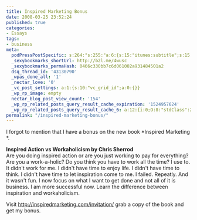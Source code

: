```yaml
---
title: Inspired Marketing Bonus
date: 2008-03-25 23:52:24
published: true
categories:
- Essays
tags:
- business
meta:
  podPressPostSpecific: s:264:"s:255:"a:6:{s:15:"itunes:subtitle";s:15:"##PostExcerpt##";s:14:"itunes:summary";s:15:"##PostExcerpt##";s:15:"itunes:keywords";s:17:"##WordPressCats##";s:13:"itunes:author";s:10:"##Global##";s:15:"itunes:explicit";s:7:"Default";s:12:"itunes:block";s:7:"Default";}";";
  _sexybookmarks_shortUrl: http://b2l.me/4wusc
  _sexybookmarks_permaHash: 0466c330bb7c6d061002a931484501a2
  dsq_thread_id: '43130790'
  _wpas_done_all: '1'
  _nectar_love: '0'
  _vc_post_settings: a:1:{s:10:"vc_grid_id";a:0:{}}
  _wp_rp_image: empty
  nectar_blog_post_view_count: '154'
  _wp_rp_related_posts_query_result_cache_expiration: '1524957624'
  _wp_rp_related_posts_query_result_cache_6: a:12:{i:0;O:8:"stdClass":2:{s:7:"post_id";s:4:"1259";s:5:"score";s:17:"69.28429646434708";}i:1;O:8:"stdClass":2:{s:7:"post_id";s:3:"402";s:5:"score";s:17:"64.45570588668521";}i:2;O:8:"stdClass":2:{s:7:"post_id";s:3:"624";s:5:"score";s:17:"61.90814107704568";}i:3;O:8:"stdClass":2:{s:7:"post_id";s:3:"695";s:5:"score";s:18:"61.788276395452286";}i:4;O:8:"stdClass":2:{s:7:"post_id";s:3:"673";s:5:"score";s:17:"60.71341023513453";}i:5;O:8:"stdClass":2:{s:7:"post_id";s:3:"700";s:5:"score";s:17:"58.33576422891194";}i:6;O:8:"stdClass":2:{s:7:"post_id";s:3:"370";s:5:"score";s:18:"56.836833052990855";}i:7;O:8:"stdClass":2:{s:7:"post_id";s:3:"615";s:5:"score";s:17:"55.85231935401028";}i:8;O:8:"stdClass":2:{s:7:"post_id";s:3:"620";s:5:"score";s:18:"54.282149011239525";}i:9;O:8:"stdClass":2:{s:7:"post_id";s:3:"625";s:5:"score";s:17:"49.75768006936041";}i:10;O:8:"stdClass":2:{s:7:"post_id";s:2:"98";s:5:"score";s:17:"43.67718539291921";}i:11;O:8:"stdClass":2:{s:7:"post_id";s:4:"1267";s:5:"score";s:17:"37.85947820088971";}}
permalink: "/inspired-marketing-bonus/"
---
```

I forgot to mention that I have a bonus on the new book  *Inspired Marketing *.

**Inspired Action vs Workaholicism by Chris Sherrod**<br />
Are you doing inspired action or are you just working to pay for everything? Are you a work-a-holic? Do you think you have to work all the time? I use to. It didn't work for me. I didn't have time to enjoy life. I didn't have time to think. I didn't have time to let inspiration come to me. I failed. Repeatly. And it wasn't fun. I now focus on what I want to get done and not all of it is business. I am more successful now.  Learn the difference between inspiration and workaholicism.

Visit <a href="http://inspiredmarketing.com/invitation/" title="http://inspiredmarketing.com/invitation/" rel="nofollow">http://inspiredmarketing.com/invitation/</a> grab a copy of the book and get my bonus.
